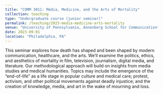 ```yaml
---
title: "COMM 3011: Media, Medicine, and the Arts of Mortality"
collection: teaching
type: "Undergraduate course (junior seminar)"
permalink: /teaching/2023-media-medicine-arts-mortality
venue: "University of Pennsylvania, Annenberg School for Communication"
date: 2023-09-01
location: "Philadelphia, PA"
---
```



This seminar explores how death has shaped and been shaped by modern communication, healthcare, and the arts. We’ll examine the politics, ethics, and aesthetics of mortality in film, television, journalism, digital media, and literature. Our methodological approach will build on insights from media studies and medical humanities. Topics may include the emergence of the “end-of-life” as a life stage in popular culture and medical care; protest, activism, and other political movements against deadly injustice; and the creation of knowledge, media, and art in the wake of mourning and loss.
